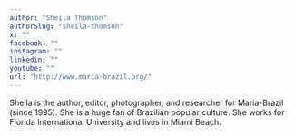 ```yaml
---
author: "Sheila Thomson"
authorSlug: "sheila-thomson"
x: ""
facebook: ""
instagram: ""
linkedin: ""
youtube: ""
url: "http://www.maria-brazil.org/"
---
```


Sheila is the author, editor, photographer, and researcher for Maria-Brazil (since 1995). She is a huge fan of Brazilian popular culture. She works for Florida International University and lives in Miami Beach.
